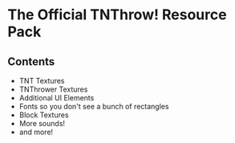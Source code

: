 # The Official TNThrow! Resource Pack
## Contents
- TNT Textures
- TNThrower Textures
- Additional UI Elements
- Fonts so you don't see a bunch of rectangles
- Block Textures
- More sounds!
- and more!
